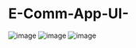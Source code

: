 # E-Comm-App-UI-
![image](https://user-images.githubusercontent.com/68344077/170107295-bdacc793-e839-4dd6-b069-4c557fef25e5.png)
![image](https://user-images.githubusercontent.com/68344077/170107430-a20f3bcf-5cb6-4a0a-975d-8f42eef80061.png)
![image](https://user-images.githubusercontent.com/68344077/170107514-59eaf5a0-4006-421a-9a96-b6d81e44fbe3.png)
